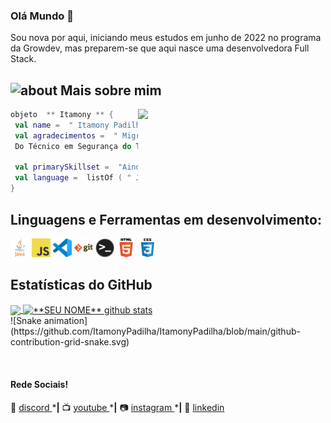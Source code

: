 ###  Olá Mundo 👋

Sou nova por aqui, iniciando meus estudos em junho de 2022 no programa da Growdev, mas preparem-se que aqui nasce uma desenvolvedora Full Stack.

##  <img width="45" alt="about" src="https://raw.github.com/elizarov/elizarov/master/about.png"> Mais sobre mim

<img align="right" width="300" src="https://static.vecteezy.com/ti/vetor-gratis/p1/242488-desenvolvedor-feminino-gr%C3%A1tis-vetor.jpg" />

```kotlin
objeto  ** Itamony ** {
 val name =  " Itamony Padilha "
 val agradecimentos =  " Migrando totalmente de área de atuação.
 Do Técnico em Segurança do Trabalho e Bombeira Civil, para uma desenvolvedora de sucesso "
 
 val primarySkillset =  "Ainda não estou com minhas habilidades em Dev todas desenvolvidas, mas tenho muito interesse nas seguintes linguagens"
 val language =  listOf ( " Java " , " Python " , " JavaScript " "SQL" "HTML" "CSS" )
}
```
## **Linguagens e Ferramentas em desenvolvimento:**   

<code><img height="30" src="https://raw.githubusercontent.com/github/explore/80688e429a7d4ef2fca1e82350fe8e3517d3494d/topics/java/java.png"></code>
<code><img height="30" src="https://raw.githubusercontent.com/github/explore/80688e429a7d4ef2fca1e82350fe8e3517d3494d/topics/javascript/javascript.png"></code>
<code><img height="30" src="https://raw.githubusercontent.com/github/explore/80688e429a7d4ef2fca1e82350fe8e3517d3494d/topics/visual-studio-code/visual-studio-code.png"></code>
<code><img height="30" src="https://raw.githubusercontent.com/github/explore/80688e429a7d4ef2fca1e82350fe8e3517d3494d/topics/git/git.png"></code>
<code><img height="30" src="https://raw.githubusercontent.com/github/explore/80688e429a7d4ef2fca1e82350fe8e3517d3494d/topics/terminal/terminal.png"></code>
<code><img height="30" src="https://raw.githubusercontent.com/github/explore/80688e429a7d4ef2fca1e82350fe8e3517d3494d/topics/html/html.png"></code>
<code><img height="30" src="https://raw.githubusercontent.com/github/explore/80688e429a7d4ef2fca1e82350fe8e3517d3494d/topics/css/css.png"></code>


## **Estatísticas do GitHub** 

<a href="https://github.com/Grupreet">
  <img align="center" src="https://github-readme-stats.vercel.app/api/top-langs/?username=ItamonyPadilha&theme=dracula&hide_langs_below=1" />
</a>

<a href="https://github.com/Grupreet">
<img align="center" src="https://github-readme-stats.vercel.app/api?username=ItamonyPadilha&show_icons=true&theme=dracula&line_height=27" alt=" **SEU NOME** github stats"/>
</a>
<div>
![Snake animation](https://github.com/ItamonyPadilha/ItamonyPadilha/blob/main/github-contribution-grid-snake.svg)
</div>
       
[ discord ]: Ita#0639
[ youtube ]: https://www.youtube.com/channel/UCB9YLacbRl3H3pzrcBWCLhg
[ instagram ]: https://www.instagram.com/itamonypadilha/
[ linkedin ]: https://www.linkedin.com/in/itamony-padilha-9a9267b5/
<br>

####  Rede Sociais!

🏡 [ discord ][discord] ***|**
📺 [ youtube ][youtube] ***|**
📷 [ instagram ][instagram] ***|**
👔 [ linkedin ][linkedin]
